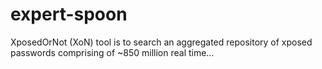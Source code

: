 # expert-spoon
XposedOrNot (XoN) tool is to search an aggregated repository of xposed passwords comprising of ~850 million real time…
